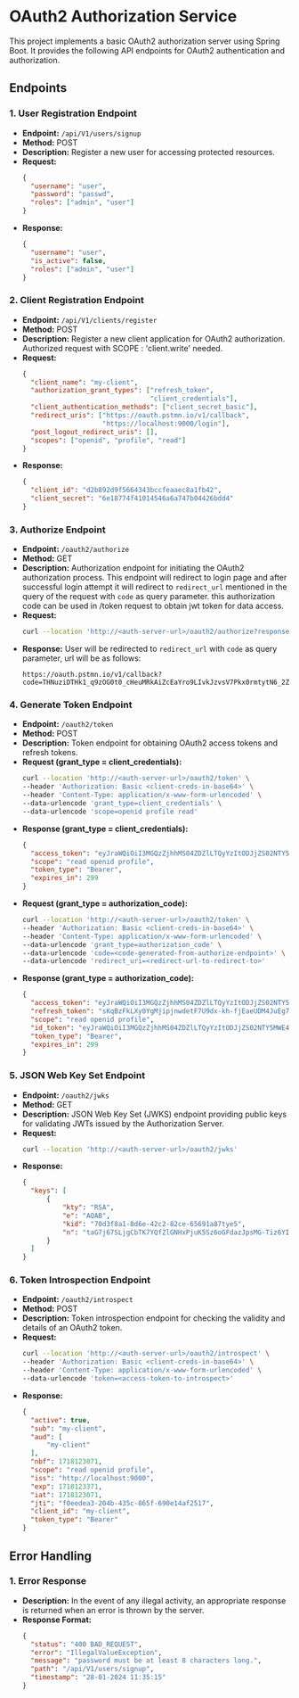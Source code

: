 # OAuth2 Authorization Service

This project implements a basic OAuth2 authorization server using Spring Boot. It provides the following API endpoints for OAuth2 authentication and authorization.

## Endpoints

### 1. User Registration Endpoint

- **Endpoint:** `/api/V1/users/signup`
- **Method:** POST
- **Description:** Register a new user for accessing protected resources.
- **Request:**
  ```json
  {
    "username": "user",
    "password": "passwd",
    "roles": ["admin", "user"]
  }
- **Response:**
  ```json
  {
    "username": "user",
    "is_active": false,
    "roles": ["admin", "user"]
  }
  
### 2. Client Registration Endpoint

- **Endpoint:** `/api/V1/clients/register`
- **Method:** POST
- **Description:** Register a new client application for OAuth2 authorization. Authorized request with SCOPE : 'client.write' needed.
- **Request:**
  ```json
  {
    "client_name": "my-client",
    "authorization_grant_types": ["refresh_token", 
                                  "client_credentials"],
    "client_authentication_methods": ["client_secret_basic"],
    "redirect_uris": ["https://oauth.pstmn.io/v1/callback", 
                      "https://localhost:9000/login"],
    "post_logout_redirect_uris": [],
    "scopes": ["openid", "profile", "read"]
  }
- **Response:**
  ```json
  {
    "client_id": "d2b892d9f5664343bccfeaaec8a1fb42",
    "client_secret": "6e18774f41014546a6a747b04426bdd4"
  }

### 3. Authorize Endpoint
- **Endpoint:** `/oauth2/authorize`
- **Method:** GET
- **Description:** Authorization endpoint for initiating the OAuth2 authorization process.
This endpoint will redirect to login page and after successful login attempt it will redirect to `redirect_url` 
mentioned in the query of the request with `code` as query parameter. this authorization code can be used in 
/token request to obtain jwt token for data access. 
- **Request:**
  ```bash
  curl --location 'http://<auth-server-url>/oauth2/authorize?response_type=code&client_id=my-client&scope=openid%20profile%20read&redirect_uri=https%3A%2F%2Foauth.pstmn.io%2Fv1%2Fcallback'

- **Response:** User will be redirected to `redirect_url` with `code` as query parameter, url will be as follows:
  ```
  https://oauth.pstmn.io/v1/callback?code=THNuziDTHk1_q9zOG0t0_cHeuMRkAiZcEaYro9LIvkJzvsV7Pkx0rmtytN6_2Z4BQOJQz1kZ8Rx5N1Gw__vjlUuJqj2pjyfkPRa_11IwkMjMPjWH_8HPk0oO8cXVS4ut
  ```
  
### 4. Generate Token Endpoint
- **Endpoint:** `/oauth2/token`
- **Method:** POST
- **Description:** Token endpoint for obtaining OAuth2 access tokens and refresh tokens.
- **Request (grant_type = client_credentials):**
  ```bash
  curl --location 'http://<auth-server-url>/oauth2/token' \
  --header 'Authorization: Basic <client-creds-in-base64>' \
  --header 'Content-Type: application/x-www-form-urlencoded' \
  --data-urlencode 'grant_type=client_credentials' \
  --data-urlencode 'scope=openid profile read'

- **Response (grant_type = client_credentials):**
  ```json
  {
    "access_token": "eyJraWQiOiI3MGQzZjhhMS04ZDZlLTQyYzItODJjZS02NTY5MWE4OGY3ZTUiLCJhbGciOiJSUzI1NiJ9.eyJzdWIiOiJteS1jbGllbnQiLCJhdWQiOiJteS1jbGllbnQiLCJuYmYiOjE3MTgwMzUwNzcsInNjb3BlIjpbInJlYWQiLCJvcGVuaWQiLCJwcm9maWxlIl0sImlzcyI6Imh0dHA6Ly9sb2NhbGhvc3Q6OTAwMCIsImV4cCI6MTcxODAzNTM3NywiaWF0IjoxNzE4MDM1MDc3LCJqdGkiOiJiZDMzNmFkNy0wYWFkLTQ2ZjYtYjQwMi02ZDVhOWMxNGViZDgifQ.kCLsaiscuFSbCAn239sioc3JbtJOOPzASsD6rx9T9UdL0pZQX-h7LeM-7a5Ds2JMbAlQ0M9dyHtHtzPhcRbtgcshiz3X6SnCPoIT_Me_CIuo0pS8boGTaucbRRbjrcxhQc9Jv-x7HRKbjpBiZ9HSReLIpYSFBXUno1VJBPF4UC7bsfKRh4rVA59bLsPmiUQtR42S41Op1iegckCY9QZCANn6lErel2Ns5SNxtLCc77OshAs6ESy8ZRwZTsZlsgWKuYPZLBNspIbuEbwvj8W4eTR_COcBgJSUbF3ct_FzSWCBZv0oFywtFDxogB8-mgc6mpmcvb659Wuwmsaux4Fi8Q",
    "scope": "read openid profile",
    "token_type": "Bearer",
    "expires_in": 299
  }

- **Request (grant_type = authorization_code):**
  ```bash
  curl --location 'http://<auth-server-url>/oauth2/token' \
  --header 'Authorization: Basic <client-creds-in-base64>' \
  --header 'Content-Type: application/x-www-form-urlencoded' \
  --data-urlencode 'grant_type=authorization_code' \
  --data-urlencode 'code=<code-generated-from-authorize-endpoint>' \
  --data-urlencode 'redirect_uri=<redirect-url-to-redirect-to>'

- **Response (grant_type = authorization_code):**
  ```json
  {
    "access_token": "eyJraWQiOiI3MGQzZjhhMS04ZDZlLTQyYzItODJjZS02NTY5MWE4OGY3ZTUiLCJhbGciOiJSUzI1NiJ9.eyJzdWIiOiJzaHViaGFtIiwiYXVkIjoibXktY2xpZW50IiwibmJmIjoxNzE4MDM2MzUzLCJzY29wZSI6WyJyZWFkIiwib3BlbmlkIiwicHJvZmlsZSJdLCJyb2xlcyI6WyJhZG1pbiIsInVzZXIiXSwiaXNzIjoiaHR0cDovL2xvY2FsaG9zdDo5MDAwIiwiZXhwIjoxNzE4MDM2NjUzLCJpYXQiOjE3MTgwMzYzNTMsImp0aSI6IjliYWVlN2ViLWIxNTctNDFjYi05ZmI0LWIyMzc2MzgyYzgyMCJ9.JHtlE8_hCwZ4WSpyVler12ij1qTaYawZfYFfW0HzKOH94OnPOtBxNNLd6wvJUUYcc96b2mRP4-3gFs5NLk9SxXaxlzJiavvMRc8BYutNMEnrxpGXi1kwZKFpTszQKhj2qpbLQ5WwoAop87bdFzvUKES0g888cXVMlmiRbWehvDrgFTO337j4tmAvNkEe4bOX7G8ygO6TqpAkDTD_FVIta4gzf9N_4XiOsQ-YEKuaZtLs8TLMqWw2CF9zQJ2s4hRGLQ7bK3Q9QwqgFwOMUi_VPgDX5yHwtPEb65RocZemxKBEe5VcltU_B7jC0Zix0bJbO5mdupSU3hzea9_oQSiWnA",
    "refresh_token": "sKqBzFkLXy0YgMjipjnwdetF7U9dx-kh-fjEaeUDM4JuEg7UI7_tSyDsftsbVxyGlD_nlQwX49nsipigBMXgOESkTkOvvsIFuC6kguuE_dDS0Pys0NrILNw_oQYGE7ZT",
    "scope": "read openid profile",
    "id_token": "eyJraWQiOiI3MGQzZjhhMS04ZDZlLTQyYzItODJjZS02NTY5MWE4OGY3ZTUiLCJhbGciOiJSUzI1NiJ9.eyJzdWIiOiJzaHViaGFtIiwiYXVkIjoibXktY2xpZW50IiwiYXpwIjoibXktY2xpZW50IiwiYXV0aF90aW1lIjoxNzE4MDM1ODI5LCJpc3MiOiJodHRwOi8vbG9jYWxob3N0OjkwMDAiLCJleHAiOjE3MTgwMzgxNTMsImlhdCI6MTcxODAzNjM1MywianRpIjoiODA0ZDIwNTAtODU5My00MzMzLTg2MGItNjE2MWE0OTQwMjA1Iiwic2lkIjoicUdLcV9jQVFUdE9ScmZ6bDFJWlFKcWNobGRkYUlyQ0F4SmZncV9JS3IyZyJ9.c4-zr7_7WErlmWpHt0tUvAaBNdM92xDEDRPqw00nl8BRSbYxQTYkddaS4rM7qUWQX-c8E3Ow6B0wjjKLxeEYbOEM3tM3Oq88u0RcdBYsKfJRvrCJT1zGtEwNvb5Qw5WcUHTXM7Jbo5Kl_X-s4Mz3SRlBeJKaTOjwgQ94sywyfYQwcMdEU4of-RR8ySXat3XRhtVDPRDCuWZnsBYBng4ApreHXoq7rplqxFj7BTZALyamYaezskKSwwBnB6B2cTkY_4cH-nHTHv8eX-F6q1nspSxfJ2k2ggKgibZReSU5HM1Mfxt_m2-51EO9gh9IhwWeseIH7_TMkxJRQscrUdJCWg",
    "token_type": "Bearer",
    "expires_in": 299
  }

### 5. JSON Web Key Set Endpoint
- **Endpoint:** `/oauth2/jwks`
- **Method:** GET
- **Description:** JSON Web Key Set (JWKS) endpoint providing public keys for validating JWTs issued by the Authorization Server.
- **Request:**
  ```bash
  curl --location 'http://<auth-server-url>/oauth2/jwks'

- **Response:**
  ```json
  {
    "keys": [
        {
            "kty": "RSA",
            "e": "AQAB",
            "kid": "70d3f8a1-8d6e-42c2-82ce-65691a87tye5",
            "n": "taG7j67SLjgCbTK7YQfZlGNHxPjuK5Sz6oGFdazJpsMG-Tiz6YICaLY5x5mVqDWTBPKS87NCrv2RMvhY-RzrXakd-Qe8V6ZNGdKJEat2noXvSICkNBvLyonwR5tf6lI8ALjIar1ZBgm_CHjx5J5WUAlgETa1weayN8sFpTUz-kMlawsvQYqlXiOWKgi2I9RSxYT_KjOTO4hleOryvxG3054QrsjeeowefQtEKz1XWqKk6o6JXWIUDlN7FQ5M8AvIjmyrucXZWxb_L9_c8SrM7EYyitP25poYL5c-9P2ACnulWxxkhltXFalLszU6LDY2pNMIRFZWA9wdwAOm_JmQ"
        }
    ]
  }

### 6. Token Introspection Endpoint
- **Endpoint:** `/oauth2/introspect`
- **Method:** POST
- **Description:** Token introspection endpoint for checking the validity and details of an OAuth2 token.
- **Request:**
  ```bash
  curl --location 'http://<auth-server-url>/oauth2/introspect' \
  --header 'Authorization: Basic <client-creds-in-base64>' \
  --header 'Content-Type: application/x-www-form-urlencoded' \
  --data-urlencode 'token=<access-token-to-introspect>'

- **Response:**
  ```json
  {
    "active": true,
    "sub": "my-client",
    "aud": [
        "my-client"
    ],
    "nbf": 1718123071,
    "scope": "read openid profile",
    "iss": "http://localhost:9000",
    "exp": 1718123371,
    "iat": 1718123071,
    "jti": "f0eedea3-204b-435c-865f-690e14af2517",
    "client_id": "my-client",
    "token_type": "Bearer"
  }


## Error Handling

### 1. Error Response

- **Description:** In the event of any illegal activity, an appropriate response is returned when an error is thrown by the server.
- **Response Format:**
  ```json
  {
    "status": "400 BAD_REQUEST",
    "error": "IllegalValueException",
    "message": "password must be at least 8 characters long.",
    "path": "/api/V1/users/signup",
    "timestamp": "28-01-2024 11:35:15"
  }
